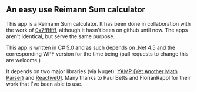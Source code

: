 ## An easy use Reimann Sum calculator

This app is a Reimann Sum calculator. It has been done in collaboration with the work of [0x7fffffff](https://github.com/0x7fffffff/Riemann-Sums), although it hasn't been on github until now. The apps aren't identical, but serve the same purpose. 

This app is written in C# 5.0 and as such depends on .Net 4.5 and the corresponding WPF version for the time being (pull requests to change this are welcome.) 

It depends on two major libraries (via Nuget): [YAMP (Yet Another Math Parser)](https://github.com/FlorianRappl/YAMP) and [ReactiveUI](https://github.com/reactiveui/ReactiveUI). Many thanks to Paul Betts and FlorianRappl for their work that I've been able to use. 
